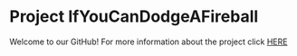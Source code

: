 # Project IfYouCanDodgeAFireball

Welcome to our GitHub! For more information about the project click [HERE](https://cs175minecraftai.github.io/IfYouCanDodgeAFireball/index.html)
